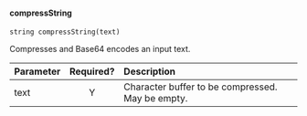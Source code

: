 #### compressString
    string compressString(text)

Compresses and Base64 encodes an input text.

| Parameter | Required? | Description |
| :- | :-: | :- |
| text | Y | Character buffer to be compressed. May be empty. |
